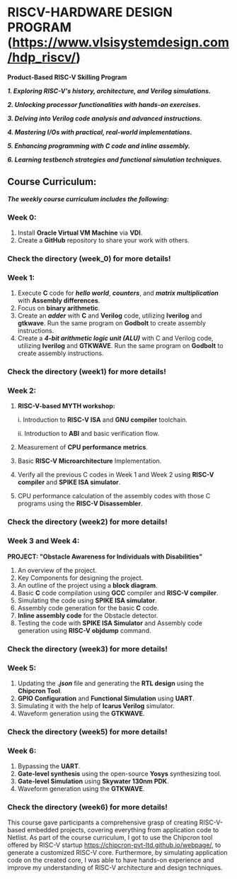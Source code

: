 # RISCV-HARDWARE DESIGN PROGRAM (https://www.vlsisystemdesign.com/hdp_riscv/) #
**Product-Based RISC-V Skilling Program**

***1. Exploring RISC-V's history, architecture, and Verilog simulations.***

***2. Unlocking processor functionalities with hands-on exercises.***

***3. Delving into Verilog code analysis and advanced instructions.***

***4. Mastering I/Os with practical, real-world implementations.***

***5. Enhancing programming with C code and inline assembly.***

***6. Learning testbench strategies and functional simulation techniques.***

## Course Curriculum: ##

***The weekly course curriculum includes the following:***

### Week 0: ### 
1. Install **Oracle Virtual VM Machine** via **VDI**.
2. Create a **GitHub** repository to share your work with others.

### Check the directory (week_0) for more details! ###

### Week 1: ###
1. Execute **C** code for ***hello world***, ***counters***, and ***matrix multiplication*** with **Assembly differences**.
2. Focus on **binary arithmetic**.
3. Create an ***adder*** with **C** and **Verilog** code, utilizing **Iverilog** and **gtkwave**. Run the same program on **Godbolt** to create assembly instructions.
4. Create a ***4-bit arithmetic logic unit (ALU)*** with C and Verilog code, utilizing **Iverilog** and **GTKWAVE**. Run the same program on **Godbolt** to create assembly instructions.

### Check the directory (week1) for more details! ###

### Week 2: ###
1. **RISC-V-based MYTH workshop:**
   
    i. Introduction to **RISC-V ISA** and **GNU compiler** toolchain.
   
    ii. Introduction to **ABI** and basic verification flow.
   
3. Measurement of **CPU performance metrics**.
4. Basic **RISC-V Microarchitecture** Implementation.
5. Verify all the previous C codes in Week 1 and Week 2 using **RISC-V compiler** and **SPIKE ISA simulator**.
6. CPU performance calculation of the assembly codes with those C programs using the **RISC-V Disassembler**.

### Check the directory (week2) for more details!  ###

### Week 3 and Week 4: ###
**PROJECT: "Obstacle Awareness for Individuals with Disabilities"**
1. An overview of the project.
2. Key Components for designing the project.
3. An outline of the project using a **block diagram**.
4. Basic **C** code compilation using **GCC** compiler and **RISC-V compiler**.
5. Simulating the code using **SPIKE ISA simulator**.
6. Assembly code generation for the basic **C** code.
7. **Inline assembly code** for the Obstacle detector.
8. Testing the code with **SPIKE ISA Simulator** and Assembly code generation using **RISC-V objdump** command.

### Check the directory (week3) for more details! ###

### Week 5: ###
   1. Updating the ***.json*** file and generating the **RTL design** using the **Chipcron Tool**.
   2. **GPIO Configuration** and **Functional Simulation** using **UART**.
   3. Simulating it with the help of **Icarus Verilog** simulator.
   4. Waveform generation using the **GTKWAVE**.

### Check the directory (week5) for more details! ###

### Week 6: ###
   1. Bypassing the **UART**.
   2. **Gate-level synthesis** using the open-source **Yosys** synthesizing tool.
   3. **Gate-level Simulation** using **Skywater 130nm PDK**.
   4. Waveform generation using the **GTKWAVE**.

### Check the directory (week6) for more details! ###

This course gave participants a comprehensive grasp of creating RISC-V-based embedded projects, covering everything from application code to Netlist. As part of the course curriculum, I got to use the Chipcron tool offered by RISC-V startup https://chipcron-pvt-ltd.github.io/webpage/, to generate a customized RISC-V core. Furthermore, by simulating application code on the created core, I was able to have hands-on experience and improve my understanding of RISC-V architecture and design techniques.



